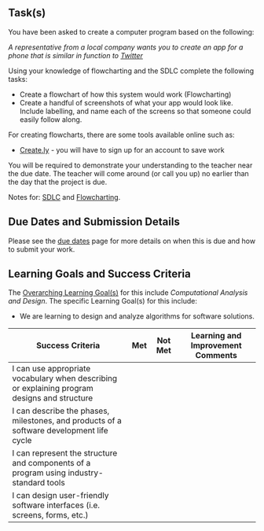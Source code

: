## Task(s)

You have been asked to create a computer program based on the following:

_A representative from a local company wants you to create an app for a phone that is similar in function to [Twitter](http://www.twitter.com)_

Using your knowledge of flowcharting and the SDLC complete the following tasks:
* Create a flowchart of how this system would work (Flowcharting)
* Create a handful of screenshots of what your app would look like.  Include labelling, and name each of the screens so that someone could easily follow along.

For creating flowcharts, there are some tools available online such as:
* [Create.ly](http://creately.com/tour) - you will have to sign up for an account to save work

You will be required to demonstrate your understanding to the teacher near the due date.  The teacher will come around (or call you up) no earlier than the day that the project is due.

Notes for: [SDLC](./Software-Development-Life-Cycle-Notes) and [Flowcharting](./Flowcharting-Notes).

## Due Dates and Submission Details

Please see the [due dates](./Due-Dates-and-Submission-Details) page for more details on when this is due and how to submit your work.

## Learning Goals and Success Criteria

The [Overarching Learning Goal(s)](./images/ICS3U.jpg) for this include _Computational Analysis and Design_.
The specific Learning Goal(s) for this include:
  * We are learning to design and analyze algorithms for software solutions. 

| Success Criteria  | Met | Not Met | Learning and Improvement Comments |
| ----------- | --- | ------ | ------- |
| I can use appropriate vocabulary when describing or explaining program designs and structure | | | |
| I can describe the phases, milestones, and products of a software development life cycle | | | |
| I can represent the structure and components of a program using industry-standard tools | | | |
| I can design user-friendly software interfaces (i.e. screens, forms, etc.) | | | |